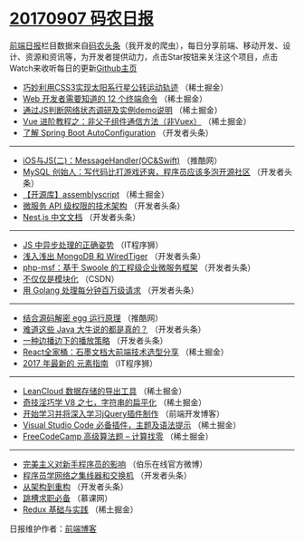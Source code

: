 # [20170907 码农日报](https://toutiao.qdkfweb.cn/date/2017/09/07)

[前端日报](https://qdkfweb.cn/c/news)栏目数据来自[码农头条](https://toutiao.qdkfweb.cn/)（我开发的爬虫），每日分享前端、移动开发、设计、资源和资讯等，为开发者提供动力，点击Star按钮来关注这个项目，点击Watch来收听每日的更新[Github主页](https://github.com/kujian/frontendDaily)
* [巧妙利用CSS3实现太阳系行星公转运动轨迹](https://toutiao.qdkfweb.cn/50390.html) （稀土掘金）
* [Web 开发者需要知道的 12 个终端命令](https://toutiao.qdkfweb.cn/50384.html) （稀土掘金）
* [通过JS判断网络状态调研及实例demo说明](https://toutiao.qdkfweb.cn/50379.html) （稀土掘金）
* [Vue 进阶教程之：非父子组件通信方法（非Vuex）](https://toutiao.qdkfweb.cn/50387.html) （稀土掘金）
* [了解 Spring Boot AutoConfiguration](https://toutiao.qdkfweb.cn/50428.html) （开发者头条）

***
* [iOS与JS(二)：MessageHandler(OC&amp;Swift)](https://toutiao.qdkfweb.cn/50375.html) （推酷网）
* [MySQL 创始人：写代码比打游戏还爽，程序员应该多泡开源社区](https://toutiao.qdkfweb.cn/50419.html) （开发者头条）
* [【开源库】assemblyscript](https://toutiao.qdkfweb.cn/50383.html) （稀土掘金）
* [微服务 API 级权限的技术架构](https://toutiao.qdkfweb.cn/50423.html) （开发者头条）
* [Nest.js 中文文档](https://toutiao.qdkfweb.cn/50425.html) （开发者头条）

***
* [JS 中异步处理的正确姿势](https://toutiao.qdkfweb.cn/50452.html) （IT程序狮）
* [浅入浅出 MongoDB 和 WiredTiger](https://toutiao.qdkfweb.cn/50429.html) （开发者头条）
* [php-msf：基于 Swoole 的工程级企业微服务框架](https://toutiao.qdkfweb.cn/50430.html) （开发者头条）
* [不仅仅是模块化](https://toutiao.qdkfweb.cn/50445.html) （CSDN）
* [用 Golang 处理每分钟百万级请求](https://toutiao.qdkfweb.cn/50422.html) （开发者头条）

***
* [结合源码解密 egg 运行原理](https://toutiao.qdkfweb.cn/50374.html) （推酷网）
* [难道这些 Java 大牛说的都是真的？](https://toutiao.qdkfweb.cn/50426.html) （开发者头条）
* [一种边播边下的播放策略](https://toutiao.qdkfweb.cn/50427.html) （开发者头条）
* [React全家桶：石墨文档大前端技术选型分享](https://toutiao.qdkfweb.cn/50380.html) （稀土掘金）
* [2017 年最新的  元素指南](https://toutiao.qdkfweb.cn/50453.html) （IT程序狮）

***
* [LeanCloud 数据存储的导出工具](https://toutiao.qdkfweb.cn/50391.html) （稀土掘金）
* [奇技淫巧学 V8 之七，字符串的扁平化](https://toutiao.qdkfweb.cn/50381.html) （稀土掘金）
* [开始学习并将深入学习jQuery插件制作](https://toutiao.qdkfweb.cn/50454.html) （前端开发博客）
* [Visual Studio Code 必备插件，主题及语法提示](https://toutiao.qdkfweb.cn/50392.html) （稀土掘金）
* [FreeCodeCamp 高级算法题 &#8211; 计算找零](https://toutiao.qdkfweb.cn/50382.html) （稀土掘金）

***
* [完美主义对新手程序员的影响](https://toutiao.qdkfweb.cn/50455.html) （伯乐在线官方微博）
* [程序员学网络之集线器和交换机](https://toutiao.qdkfweb.cn/50420.html) （开发者头条）
* [从架构到重构](https://toutiao.qdkfweb.cn/50421.html) （开发者头条）
* [跳槽求职必备](https://toutiao.qdkfweb.cn/50446.html) （慕课网）
* [Redux 基础与实践](https://toutiao.qdkfweb.cn/50385.html) （稀土掘金）

日报维护作者：[前端博客](https://qdkfweb.cn/) 